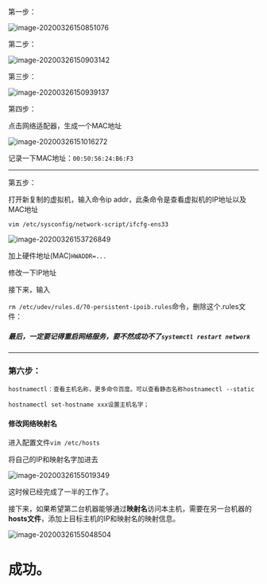 第一步：

![image-20200326150851076](E:\Desktop\note\Linux基础\虚拟机克隆.assets\image-20200326150851076.png)



第二步：

![image-20200326150903142](E:\Desktop\note\Linux基础\虚拟机克隆.assets\image-20200326150903142.png)



第三步：

![image-20200326150939137](E:\Desktop\note\Linux基础\虚拟机克隆.assets\image-20200326150939137.png)

第四步：

点击网络适配器，生成一个MAC地址

![image-20200326151016272](E:\Desktop\note\Linux基础\虚拟机克隆.assets\image-20200326151016272.png)

记录一下MAC地址：`00:50:56:24:B6:F3`

---

第五步：

打开新复制的虚拟机，输入命令ip addr，此条命令是查看虚拟机的IP地址以及MAC地址

`vim /etc/sysconfig/network-script/ifcfg-ens33`

![image-20200326153726849](E:\Desktop\note\Linux基础\虚拟机克隆.assets\image-20200326153726849.png)

加上硬件地址(MAC)`HWADDR=...`

修改一下IP地址

接下来，输入

`rm /etc/udev/rules.d/70-persistent-ipoib.rules`命令，删除这个.rules文件：

##### 最后，一定要记得重启网络服务，要不然成功不了`systemctl restart network`

---

### 第六步：



```shell
hostnamectl：查看主机名称，更多命令百度。可以查看静态名称hostnamectl --static

hostnamectl set-hostname xxx设置主机名字；

```

#### 修改网络映射名

进入配置文件`vim /etc/hosts`

将自己的IP和映射名字加进去

![image-20200326155019349](E:\Desktop\note\Linux基础\虚拟机克隆.assets\image-20200326155019349.png)

这时候已经完成了一半的工作了。

接下来，如果希望第二台机器能够通过**映射名**访问本主机，需要在另一台机器的**hosts文件**，添加上目标主机的IP和映射名的映射信息。

![image-20200326155048504](E:\Desktop\note\Linux基础\虚拟机克隆.assets\image-20200326155048504.png)

# 成功。